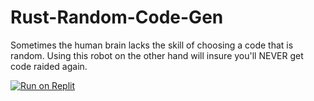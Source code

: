 # Rust-Random-Code-Gen
Sometimes the human brain lacks the skill of choosing a code that is random. Using this robot on the other hand will insure you'll NEVER get code raided again.


[![Run on Replit](https://binbashbanana.github.io/deploy-buttons/buttons/remade/replit.svg)](https://github.com/Eatingicecream123/Rust-Random-Code-Gen/wiki/Run-on-Replit)

